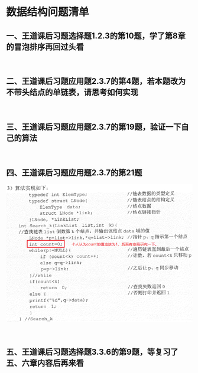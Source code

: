 # 数据结构问题清单

## 一、王道课后习题选择题1.2.3的第10题，学了第8章的冒泡排序再回过头看

<br>

## 二、王道课后习题应用题2.3.7的第4题，若本题改为不带头结点的单链表，请思考如何实现

<br>

## 三、王道课后习题应用题2.3.7的第19题，验证一下自己的算法

<br>

## 四、王道课后习题应用题2.3.7的第21题

![第二章应用题二十一题标准答案](../../images/ce536b150a513c2748af687aa874da3886586fca08690cbeabf6956b90fb78e6.png)  

<br>

## 五、王道课后习题选择题3.3.6的第9题，等复习了五、六章内容后再来看